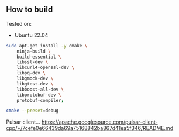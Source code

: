 ## How to build

Tested on:
- Ubuntu 22.04
```sh
sudo apt-get install -y cmake \
    ninja-build \
    build-essential \
    libssl-dev \
    libcurl4-openssl-dev \
    libpq-dev \
    libgmock-dev \
    libgtest-dev \
    libboost-all-dev \
    libprotobuf-dev \
    protobuf-compiler;
```

```sh
cmake --preset=debug
```

Pulsar client...
https://apache.googlesource.com/pulsar-client-cpp/+/7cefe0e66439da69a75168842ba867d41ea5f346/README.md